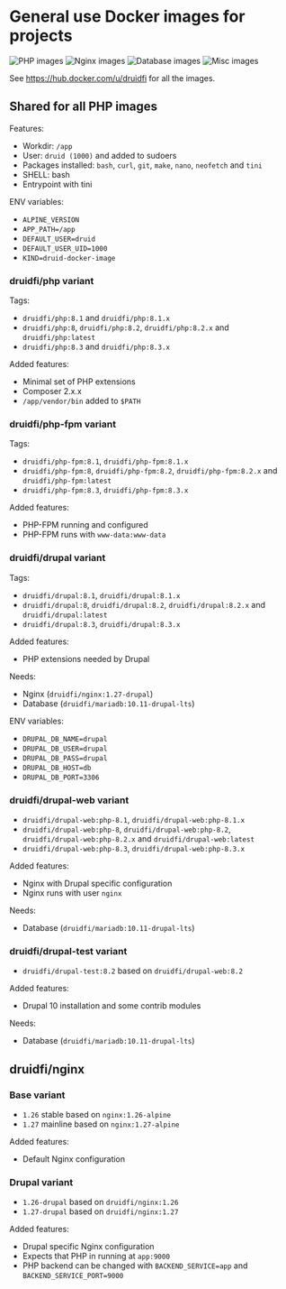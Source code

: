 # General use Docker images for projects

![PHP images](https://github.com/druidfi/docker-images/workflows/PHP%20images/badge.svg)
![Nginx images](https://github.com/druidfi/docker-images/workflows/Nginx%20images/badge.svg)
![Database images](https://github.com/druidfi/docker-images/workflows/Database%20images/badge.svg)
![Misc images](https://github.com/druidfi/docker-images/workflows/Misc%20images/badge.svg)

See https://hub.docker.com/u/druidfi for all the images.

## Shared for all PHP images

Features:

- Workdir: `/app`
- User: `druid (1000)` and added to sudoers
- Packages installed: `bash`, `curl`, `git`, `make`, `nano`, `neofetch` and `tini`
- SHELL: bash
- Entrypoint with tini

ENV variables:

- `ALPINE_VERSION`
- `APP_PATH=/app`
- `DEFAULT_USER=druid`
- `DEFAULT_USER_UID=1000`
- `KIND=druid-docker-image`

### druidfi/php variant

Tags:

- `druidfi/php:8.1` and `druidfi/php:8.1.x`
- `druidfi/php:8`, `druidfi/php:8.2`, `druidfi/php:8.2.x` and `druidfi/php:latest`
- `druidfi/php:8.3` and `druidfi/php:8.3.x`

Added features:

- Minimal set of PHP extensions
- Composer 2.x.x
- `/app/vendor/bin` added  to `$PATH`

### druidfi/php-fpm variant

Tags:

- `druidfi/php-fpm:8.1`, `druidfi/php-fpm:8.1.x`
- `druidfi/php-fpm:8`, `druidfi/php-fpm:8.2`, `druidfi/php-fpm:8.2.x` and `druidfi/php-fpm:latest`
- `druidfi/php-fpm:8.3`, `druidfi/php-fpm:8.3.x`

Added features:

- PHP-FPM running and configured
- PHP-FPM runs with `www-data:www-data`

### druidfi/drupal variant

Tags:

- `druidfi/drupal:8.1`, `druidfi/drupal:8.1.x`
- `druidfi/drupal:8`, `druidfi/drupal:8.2`, `druidfi/drupal:8.2.x` and `druidfi/drupal:latest`
- `druidfi/drupal:8.3`, `druidfi/drupal:8.3.x`

Added features:

- PHP extensions needed by Drupal

Needs:

- Nginx (`druidfi/nginx:1.27-drupal`)
- Database (`druidfi/mariadb:10.11-drupal-lts`)

ENV variables:

- `DRUPAL_DB_NAME=drupal`
- `DRUPAL_DB_USER=drupal`
- `DRUPAL_DB_PASS=drupal`
- `DRUPAL_DB_HOST=db`
- `DRUPAL_DB_PORT=3306`

### druidfi/drupal-web variant

- `druidfi/drupal-web:php-8.1`, `druidfi/drupal-web:php-8.1.x`
- `druidfi/drupal-web:php-8`, `druidfi/drupal-web:php-8.2`, `druidfi/drupal-web:php-8.2.x` and `druidfi/drupal-web:latest`
- `druidfi/drupal-web:php-8.3`, `druidfi/drupal-web:php-8.3.x`

Added features:

- Nginx with Drupal specific configuration
- Nginx runs with user `nginx`

Needs:

- Database (`druidfi/mariadb:10.11-drupal-lts`)

### druidfi/drupal-test variant

- `druidfi/drupal-test:8.2` based on `druidfi/drupal-web:8.2`

Added features:

- Drupal 10 installation and some contrib modules

Needs:

- Database (`druidfi/mariadb:10.11-drupal-lts`)

## druidfi/nginx

### Base variant

- `1.26` stable based on `nginx:1.26-alpine`
- `1.27` mainline based on `nginx:1.27-alpine`

Added features:

- Default Nginx configuration

### Drupal variant

- `1.26-drupal` based on `druidfi/nginx:1.26`
- `1.27-drupal` based on `druidfi/nginx:1.27`

Added features:

- Drupal specific Nginx configuration
- Expects that PHP in running at `app:9000`
- PHP backend can be changed with `BACKEND_SERVICE=app` and `BACKEND_SERVICE_PORT=9000`
